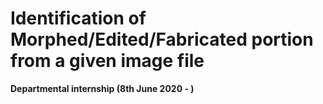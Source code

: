 # Identification of Morphed/Edited/Fabricated portion from a given image file
**Departmental internship (8th June 2020 - )**
